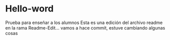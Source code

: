 # Hello-word
Prueba para enseñar a los alumnos
Esta es una edición del archivo readme en la rama Readme-Edit... vamos a hace commit, estuve cambiando algunas cosas
